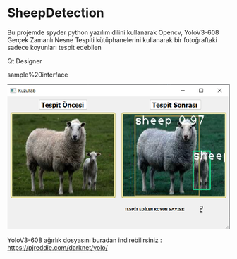 # SheepDetection
Bu projemde spyder python yazılım dilini kullanarak
Opencv, YoloV3-608 Gerçek Zamanlı Nesne Tespiti kütüphanelerini kullanarak bir fotoğraftaki sadece koyunları tespit  edebilen

Qt Designer


sample%20interface




![alt text](https://github.com/AtaMesutKilinc/SheepDetection/blob/main/sample%20interface.jpg?raw=true)



YoloV3-608 ağırlık dosyasını buradan indirebilirsiniz : https://pjreddie.com/darknet/yolo/      
